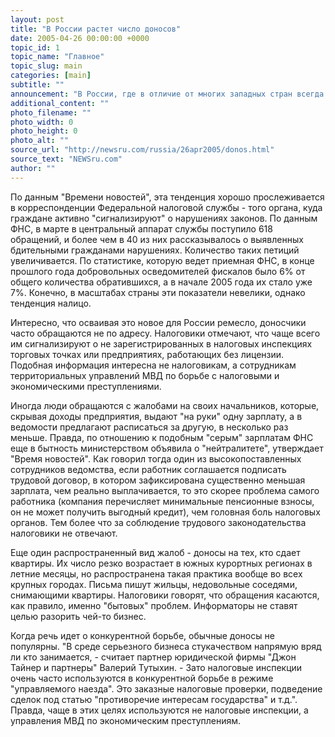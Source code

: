 ```yaml
---
layout: post
title: "В России растет число доносов"
date: 2005-04-26 00:00:00 +0000
topic_id: 1
topic_name: "Главное"
topic_slug: main
categories: [main]
subtitle: ""
announcement: "В России, где в отличие от многих западных стран всегда считалось позором доносить в госорганы или начальству на соседей, знакомых и коллег по работе, понемногу растет число доносов."
additional_content: ""
photo_filename: ""
photo_width: 0
photo_height: 0
photo_alt: ""
source_url: "http://newsru.com/russia/26apr2005/donos.html"
source_text: "NEWSru.com"
author: ""
---
```

По данным "Времени новостей", эта тенденция хорошо прослеживается в корреспонденции Федеральной налоговой службы - того органа, куда граждане активно "сигнализируют" о нарушениях законов. По данным ФНС, в марте в центральный аппарат службы поступило 618 обращений, и более чем в 40 из них рассказывалось о выявленных бдительными гражданами нарушениях. Количество таких петиций увеличивается. По статистике, которую ведет приемная ФНС, в конце прошлого года добровольных осведомителей фискалов было 6% от общего количества обратившихся, а в начале 2005 года их стало уже 7%. Конечно, в масштабах страны эти показатели невелики, однако тенденция налицо.

Интересно, что осваивая это новое для России ремесло, доносчики часто обращаются не по адресу. Налоговики отмечают, что чаще всего им сигнализируют о не зарегистрированных в налоговых инспекциях торговых точках или предприятиях, работающих без лицензии. Подобная информация интересна не налоговикам, а сотрудникам территориальных управлений МВД по борьбе с налоговыми и экономическими преступлениями.

Иногда люди обращаются с жалобами на своих начальников, которые, скрывая доходы предприятия, выдают "на руки" одну зарплату, а в ведомости предлагают расписаться за другую, в несколько раз меньше. Правда, по отношению к подобным "серым" зарплатам ФНС еще в бытность министерством объявила о "нейтралитете", утверждает "Время новостей". Как говорил тогда один из высокопоставленных сотрудников ведомства, если работник соглашается подписать трудовой договор, в котором зафиксирована существенно меньшая зарплата, чем реально выплачивается, то это скорее проблема самого работника (компания перечисляет минимальные пенсионные взносы, он не может получить выгодный кредит), чем головная боль налоговых органов. Тем более что за соблюдение трудового законодательства налоговики не отвечают.

Еще один распространенный вид жалоб - доносы на тех, кто сдает квартиры. Их число резко возрастает в южных курортных регионах в летние месяцы, но распространена такая практика вообще во всех крупных городах. Письма пишут жильцы, недовольные соседями, снимающими квартиры. Налоговики говорят, что обращения касаются, как правило, именно "бытовых" проблем. Информаторы не ставят целью разорить чей-то бизнес.

Когда речь идет о конкурентной борьбе, обычные доносы не популярны. "В среде серьезного бизнеса стукачеством напрямую вряд ли кто занимается, - считает партнер юридической фирмы "Джон Тайнер и партнеры" Валерий Тутыхин. - Зато налоговые инспекции очень часто используются в конкурентной борьбе в режиме "управляемого наезда". Это заказные налоговые проверки, подведение сделок под статью "противоречие интересам государства" и т.д.". Правда, чаще в этих целях используются не налоговые инспекции, а управления МВД по экономическим преступлениям.
